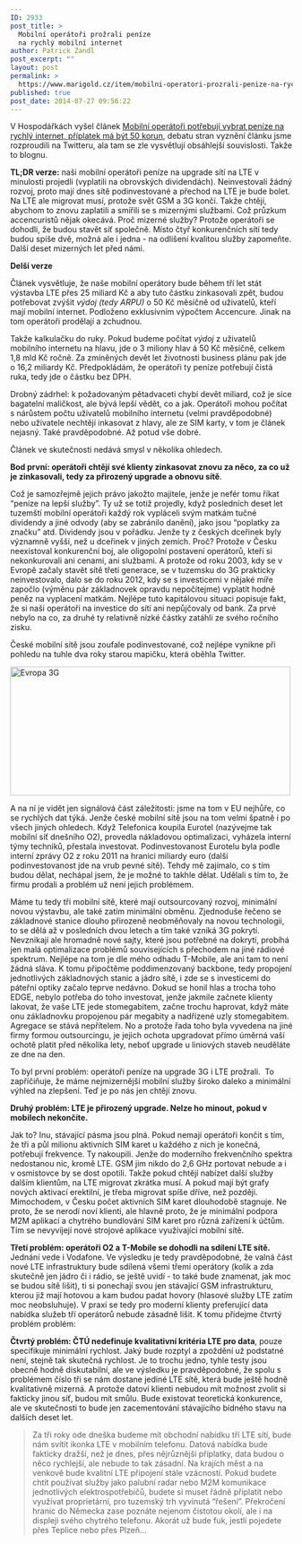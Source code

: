 ```yaml
---
ID: 2933
post_title: >
  Mobilní operátoři prožrali peníze
  na rychlý mobilní internet
author: Patrick Zandl
post_excerpt: ""
layout: post
permalink: >
  https://www.marigold.cz/item/mobilni-operatori-prozrali-penize-na-rychly-mobilni-internet
published: true
post_date: 2014-07-27 09:56:22
---
```

<p>V Hospodářkách vyšel článek <a href="http://byznys.ihned.cz/zpravodajstvi-cesko/c1-62556680-mobilni-operatori-potrebuji-vybrat-penize-na-rychly-internet-priplatek-ma-byt-50-korun">Mobilní operátoři potřebují vybrat peníze na rychlý internet, příplatek má být 50 korun</a>, debatu stran vyznění článku jsme rozproudili na Twitteru, ala tam se zle vysvětlují obsáhlejší souvislosti. Takže to blognu. </p>
<p><strong>TL;DR verze:</strong> naši mobilní operátoři peníze na upgrade sítí na LTE v minulosti projedli (vyplatili na obrovských dividendách). Neinvestovali žádný rozvoj, proto mají dnes sítě podinvestované a přechod na LTE je bude bolet. Na LTE ale migrovat musí, protože svět GSM a 3G končí. Takže chtějí, abychom to znovu zaplatili a smířili se s mizernými službami. Což průzkum accencuristů nějak okecává. Proč mizerné služby? Protože operátoři se dohodli, že budou stavět síť společně. Místo čtyř konkurenčních sítí tedy budou spíše dvě, možná ale i jedna - na odlišení kvalitou služby zapomeňte. Další deset mizerných let před námi.</p><!--more--><p><strong>Delší verze</strong></p>
<p>Článek vysvětluje, že naše mobilní operátory bude během tří let stát výstavba LTE přes 25 miliard Kč a aby tuto částku zinkasovali zpět, budou potřebovat zvýšit <em>výdoj (tedy ARPU)</em> o 50 Kč měsíčně od uživatelů, kteří mají mobilní internet. Podloženo exklusivním výpočtem Accencure. Jinak na tom operátoři prodělají a zchudnou.</p>
<p>Takže kalkulačku do ruky. Pokud budeme počítat<em> výdoj</em> z uživatelů mobilního internetu na hlavu, jde o 3 miliony hlav á 50 Kč měsíčně, celkem 1,8 mld Kč ročně. Za zmíněných devět let životnosti business plánu pak jde o 16,2 miliardy Kč. Předpokládám, že operátoři ty peníze potřebují čistá ruka, tedy jde o částku bez DPH.</p>
<p>Drobný zádrhel: k požadovaným pětadvaceti chybí devět miliard, což je sice bagatelní maličkost, ale bývá lepší vědět, co a jak. Operátoři mohou počítat s nárůstem počtu uživatelů mobilního internetu (velmi pravděpodobné) nebo uživatele nechtějí inkasovat z hlavy, ale ze SIM karty, v tom je článek nejasný. Také pravděpodobné. Až potud vše dobré.</p>
<p>Článek ve skutečnosti nedává smysl v několika ohledech.</p>
<p><strong>Bod první: operátoři chtějí své klienty zinkasovat znovu za něco, za co už je zinkasovali, tedy za přirozený upgrade a obnovu sítě</strong>.</p>
<p>Což je samozřejmě jejich právo jakožto majitele, jenže je nefér tomu říkat “peníze na lepší služby”. Ty už se totiž projedly, když posledních deset let tuzemští mobilní operátoři každý rok vypláceli svým matkám tučné dividendy a jiné odvody (aby se zabránilo danění), jako jsou “poplatky za značku” atd. Dividendy jsou v pořádku. Jenže ty z českých dceřinek byly významně vyšší, než u dceřinek v jiných zemích. Proč? Protože v Česku neexistoval konkurenční boj, ale oligopolní postavení operátorů, kteří si nekonkurovali ani cenami, ani službami. A protože od roku 2003, kdy se v Evropě začaly stavět sítě třetí generace, se v tuzemsku do 3G prakticky neinvestovalo, dalo se do roku 2012, kdy se s investicemi v nějaké míře započlo (výměnu pár základnovek opravdu nepočítejme) vyplatit hodně peněz na vyplacení matkám. Nejlépe tuto kapitálovou situaci popisuje fakt, že si naši operátoři na investice do sítí ani nepůjčovaly od bank. Za prvé nebylo na co, za druhé ty relativně nízké částky zatáhli ze svého ročního zisku.</p>
<p>České mobilní sítě jsou zoufale podinvestované, což nejlépe vynikne při pohledu na tuhle dva roky starou mapičku, která oběhla Twitter.</p>
<p><img title="Evropa-3G.jpg" src="http://www.marigold.cz/wp-content/uploads/Evropa-3G.jpg" alt="Evropa 3G" width="500" height="230" border="0" /></p>
<p>A na ní je vidět jen signálová část záležitosti: jsme na tom v EU nejhůře, co se rychlých dat týká. Jenže české mobilní sítě jsou na tom velmi špatně i po všech jiných ohledech. Když Telefonica koupila Eurotel (nazývejme tak mobilní síť dnešního O2), provedla nákladovou optimalizaci, vyházela interní týmy techniků, přestala investovat. Podinvestovanost Eurotelu byla podle interní zprávy O2 z roku 2011 na hranici miliardy euro (další podinvestovanost jde na vrub pevné sítě). Tehdy mě zajímalo, co s tím budou dělat, nechápal jsem, že je možné to takhle dělat. Udělali s tím to, že firmu prodali a problém už není jejich problémem.</p>
<p>Máme tu tedy tři mobilní sítě, které mají outsourcovaný rozvoj, minimální novou výstavbu, ale také zatím minimální obměnu. Zjednoduše řečeno se základnové stanice dlouho přirozeně neobměňovaly na novou technologii, to se dělá až v posledních dvou letech a tím také vzniká 3G pokrytí. Nevznikají ale hromadně nové sajty, které jsou potřebné na dokrytí, probíhá jen malá optimalizace problémů souvisejících s přechodem na jiné rádiové spektrum. Nejlépe na tom je dle mého odhadu T-Mobile, ale ani tam to není žádná sláva. K tomu připočtěme poddimenzovaný backbone, tedy propojení jednotlivých základnových stanic a jádro sítě, i zde se s investicemi do páteřní optiky začalo teprve nedávno. Dokud se honil hlas a trocha toho EDGE, nebylo potřeba do toho investovat, jenže jakmile začnete klienty lakovat, že vaše LTE jede stomegabitem, začne trochu haprovat, když máte onu základnovku propojenou pár megabity a nadřízené uzly stomegabitem. Agregace se stává nepřítelem. No a protože řada toho byla vyvedena na jiné firmy formou outsourcingu, je jejich ochota upgradovat přímo úměrná vaší ochotě platit před několika lety, neboť upgrade u liniových staveb neuděláte ze dne na den.</p>
<p>To byl první problém: operátoři peníze na upgrade 3G i LTE prožrali.  To zapříčiňuje, že máme nejmizernější mobilní služby široko daleko a minimální výhled na zlepšení. Teď je po nás jen chtějí znovu.</p>
<p><strong>Druhý problém: LTE je přirozený upgrade. Nelze ho minout, pokud v mobilech nekončíte.</strong></p>
<p>Jak to? Inu, stávající pásma jsou plná. Pokud nemají operátoři končit s tím, že tři a půl milionu aktivních SIM karet u každého z nich je konečná, potřebují frekvence. Ty nakoupili. Jenže do moderního frekvenčního spektra nedostanou nic, kromě LTE. GSM jim nikdo do 2,6 GHz portovat nebude a i v osmistovce by se dost opotili. Takže pokud chtějí nabízet další služby dalším klientům, na LTE migrovat zkrátka musí. A pokud mají být grafy nových aktivací erektilní, je třeba migrovat spíše dříve, než později. Mimochodem, v Česku počet aktivních SIM karet dlouhodobě stagnuje. Ne proto, že se nerodí noví klienti, ale hlavně proto, že je minimální podpora M2M aplikací a chytrého bundlování SIM karet pro různá zařízení k účtům. Tím se nevyvíjejí nové strojové aplikace využívající mobilní sítě.</p>
<p><strong>Třetí problém: operátoři O2 a T-Mobile se dohodli na sdílení LTE sítě.</strong> Jednání vede i Vodafone. Ve výsledku je tedy pravděpodobné, že valná část nové LTE infrastruktury bude sdílená všemi třemi operátory (kolik a zda skutečně jen jádro či i rádio, se ještě uvidí - to také bude znamenat, jak moc se budou sítě lišit), ti si ponechají svou jen stávající GSM infrastrukturu, kterou již mají hotovou a kam budou padat hovory (hlasové služby LTE zatím moc neobsluhuje). V praxi se tedy pro moderní klienty preferující data nabídka služeb tří operátorů nebude zásadně lišit. K tomu přidejme čtvrtý problém problém:</p>
<p><strong>Čtvrtý problém: ČTÚ nedefinuje kvalitativní kritéria LTE pro data</strong>, pouze specifikuje minimální rychlost. Jaký bude rozptyl a zpoždění už podstatné není, stejně tak skutečná rychlost. Je to trochu jedno, tyhle testy jsou obecně hodně diskutabilní, ale ve výsledku je pravděpodobné, že spolu s problémem číslo tři se nám dostane jediné LTE sítě, která bude ještě hodně kvalitativně mizerná. A protože datoví klienti nebudou mít možnost zvolit si fakticky jinou síť, budou mít smůlu. Bude existovat teoretická konkurence, ale ve skutečnosti to bude jen zacementování stávajícího bídného stavu na dalších deset let.</p>
<blockquote>
<p>Za tři roky ode dneška budeme mít obchodní nabídku tří LTE sítí, bude nám svítit ikonka LTE v mobilním telefonu. Datová nabídka bude fakticky dražší, než je dnes, přes nějrůznější příplatky, data budou o něco rychlejší, ale nebude to tak zásadní. Na krajích měst a na venkově bude kvalitní LTE připojení stále vzácností. Pokud budete chtít používat služby jako palubní radar nebo M2M komunikace jednotlivých elektrospotřebičů, budete si muset řádně připlatit nebo využívat proprietární, pro tuzemský trh vyvinutá “řešení”. Překročení hranic do Německa zase poznáte nejenom čistotou okolí, ale i na displeji svého chytrého telefonu. Akorát už bude fuk, jestli pojedete přes Teplice nebo přes Plzeň...</p>
</blockquote>
<p> </p>